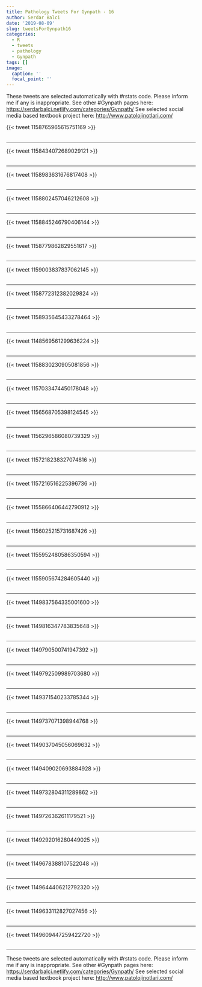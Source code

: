 ```yaml
---
title: Pathology Tweets For Gynpath - 16
author: Serdar Balci
date: '2019-08-09'
slug: tweetsForGynpath16
categories:
  - R
  - tweets
  - pathology
  - Gynpath
tags: []
image:
  caption: ''
  focal_point: ''
---
```



These tweets are selected automatically with #rstats code. Please inform me if any is inappropriate.
See other #Gynpath pages here: https://serdarbalci.netlify.com/categories/Gynpath/ 
See selected social media based textbook project here: http://www.patolojinotlari.com/

{{< tweet 1158765965615751169 >}}
<br>
<br>
<hr>
{{< tweet 1158434072689029121 >}}
<br>
<br>
<hr>
{{< tweet 1158983631676817408 >}}
<br>
<br>
<hr>
{{< tweet 1158802457046212608 >}}
<br>
<br>
<hr>
{{< tweet 1158845246790406144 >}}
<br>
<br>
<hr>
{{< tweet 1158779862829551617 >}}
<br>
<br>
<hr>
{{< tweet 1159003837837062145 >}}
<br>
<br>
<hr>
{{< tweet 1158772312382029824 >}}
<br>
<br>
<hr>
{{< tweet 1158935645433278464 >}}
<br>
<br>
<hr>
{{< tweet 1148569561299636224 >}}
<br>
<br>
<hr>
{{< tweet 1158830230905081856 >}}
<br>
<br>
<hr>
{{< tweet 1157033474450178048 >}}
<br>
<br>
<hr>
{{< tweet 1156568705398124545 >}}
<br>
<br>
<hr>
{{< tweet 1156296586080739329 >}}
<br>
<br>
<hr>
{{< tweet 1157218238327074816 >}}
<br>
<br>
<hr>
{{< tweet 1157216516225396736 >}}
<br>
<br>
<hr>
{{< tweet 1155866406442790912 >}}
<br>
<br>
<hr>
{{< tweet 1156025215731687426 >}}
<br>
<br>
<hr>
{{< tweet 1155952480586350594 >}}
<br>
<br>
<hr>
{{< tweet 1155905674284605440 >}}
<br>
<br>
<hr>
{{< tweet 1149837564335001600 >}}
<br>
<br>
<hr>
{{< tweet 1149816347783835648 >}}
<br>
<br>
<hr>
{{< tweet 1149790500741947392 >}}
<br>
<br>
<hr>
{{< tweet 1149792509989703680 >}}
<br>
<br>
<hr>
{{< tweet 1149371540233785344 >}}
<br>
<br>
<hr>
{{< tweet 1149737071398944768 >}}
<br>
<br>
<hr>
{{< tweet 1149037045056069632 >}}
<br>
<br>
<hr>
{{< tweet 1149409020693884928 >}}
<br>
<br>
<hr>
{{< tweet 1149732804311289862 >}}
<br>
<br>
<hr>
{{< tweet 1149726362611179521 >}}
<br>
<br>
<hr>
{{< tweet 1149292016280449025 >}}
<br>
<br>
<hr>
{{< tweet 1149678388107522048 >}}
<br>
<br>
<hr>
{{< tweet 1149644406212792320 >}}
<br>
<br>
<hr>
{{< tweet 1149633112827027456 >}}
<br>
<br>
<hr>
{{< tweet 1149609447259422720 >}}
<br>
<br>
<hr>


These tweets are selected automatically with #rstats code. Please inform me if any is inappropriate.
See other #Gynpath pages here: https://serdarbalci.netlify.com/categories/Gynpath/ 
See selected social media based textbook project here: http://www.patolojinotlari.com/
